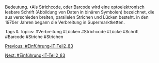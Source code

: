 Bedeutung.
•Als Strichcode, oder Barcode wird eine optoelektronisch lesbare Schrift (Abbildung 
von Daten in binären Symbolen) bezeichnet, die aus verschieden breiten, 
parallelen Strichen und Lücken besteht. in den 1970er Jahren begann die 
Verbreitung in Supermarktketten.

   Tags & Topics:
   #Verbreitung
   #Lücken
   #Strichcode
   #Lücke
   #Schrift
   #Barcode
   #Striche
   #Strichen

[Previous: #Einführung-IT-Teil2_83](Einführung-IT-Teil2_83.md)

[Next: #Einführung-IT-Teil2_83](Einführung-IT-Teil2_83.md)